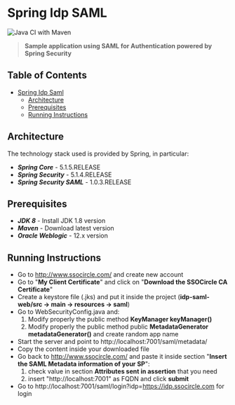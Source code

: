 
# Spring Idp SAML

![Java CI with Maven](https://github.com/gcalsolaro/spring-idp-saml/workflows/Java%20CI%20with%20Maven/badge.svg)
> **Sample application using SAML for Authentication powered by Spring Security**


## Table of Contents

   * [Spring Idp Saml](#spring-idp-saml)
      * [Architecture](#architecture)
      * [Prerequisites](#prerequisites)
      * [Running Instructions](#running-instructions)
      

## Architecture

The technology stack used is provided by Spring, in particular:

* **_Spring Core_** - 5.1.5.RELEASE
* **_Spring Security_** - 5.1.4.RELEASE
* **_Spring Security SAML_** - 1.0.3.RELEASE

## Prerequisites
* **_JDK 8_** - Install JDK 1.8 version
* **_Maven_** - Download latest version
* **_Oracle Weblogic_** - 12.x version

## Running Instructions

 - Go to http://www.ssocircle.com/ and create new account
 - Go to "**My Client Certificate**" and click on "**Download the SSOCircle CA Certificate**"
 - Create a keystore file (.jks) and put it inside the project (**idp-saml-web/src -> main -> resources -> saml**) 
 - Go to WebSecurityConfig.java and:
	  1) Modify properly the public method **KeyManager keyManager()**
	  2) Modify properly the public method public **MetadataGenerator metadataGenerator()** and create random app name
 - Start the server and point to http://localhost:7001/saml/metadata/
 - Copy the content inside your downloaded file
 - Go back to http://www.ssocircle.com/ and paste it inside section "**Insert the SAML Metadata information of your SP**":
	 1) check value in section **Attributes sent in assertion** that you need
	 2) insert "http://localhost:7001" as FQDN and click **submit**
 - Go to http://localhost:7001/saml/login?idp=https://idp.ssocircle.com for login
